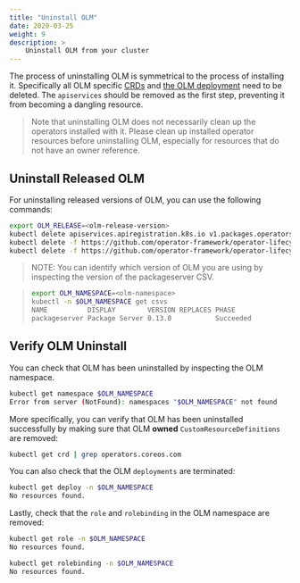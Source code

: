 ```yaml
---
title: "Uninstall OLM"
date: 2020-03-25
weight: 9
description: >
    Uninstall OLM from your cluster
---
```


The process of uninstalling OLM is symmetrical to the process of installing it. Specifically all OLM specific [CRDs](https://github.com/operator-framework/operator-lifecycle-manager/blob/master/deploy/upstream/quickstart/crds.yaml) and [the OLM deployment](https://github.com/operator-framework/operator-lifecycle-manager/blob/master/deploy/upstream/quickstart/olm.yaml) need to be deleted. The `apiservices` should be removed as the first step, preventing it from becoming a dangling resource. 

>Note that uninstalling OLM does not necessarily clean up the operators installed with it. Please clean up installed operator resources before uninstalling OLM, especially for resources that do not have an owner reference.

## Uninstall Released OLM

For uninstalling released versions of OLM, you can use the following commands:

```bash
export OLM_RELEASE=<olm-release-version>
kubectl delete apiservices.apiregistration.k8s.io v1.packages.operators.coreos.com
kubectl delete -f https://github.com/operator-framework/operator-lifecycle-manager/releases/download/${OLM_RELEASE}/crds.yaml
kubectl delete -f https://github.com/operator-framework/operator-lifecycle-manager/releases/download/${OLM_RELEASE}/olm.yaml
```

> NOTE: You can identify which version of OLM you are using by inspecting the version of the packageserver CSV.

> ```bash
> export OLM_NAMESPACE=<olm-namespace>
> kubectl -n $OLM_NAMESPACE get csvs
> NAME          DISPLAY        VERSION REPLACES PHASE
> packageserver Package Server 0.13.0           Succeeded
> ```

## Verify OLM Uninstall

You can check that OLM has been uninstalled by inspecting the OLM namespace.

```bash
kubectl get namespace $OLM_NAMESPACE
Error from server (NotFound): namespaces "$OLM_NAMESPACE" not found
```

More specifically, you can verify that OLM has been uninstalled successfully by making sure that OLM **owned** `CustomResourceDefinitions` are removed:

```bash
kubectl get crd | grep operators.coreos.com
```

You can also check that the OLM `deployments` are terminated:

```bash
kubectl get deploy -n $OLM_NAMESPACE
No resources found.
```

Lastly, check that the `role` and `rolebinding` in the OLM namespace are removed:

```bash
kubectl get role -n $OLM_NAMESPACE
No resources found.
```

```bash
kubectl get rolebinding -n $OLM_NAMESPACE
No resources found.
```
